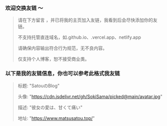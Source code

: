 ###  欢迎交换友链 ～ 

>  请在下方留言 ，并已将我的主页加入友链，我看到后会尽快添加你的友链。
> 
> 
> 不支持托管直连域名，如.github.io、.vercel.app、netlify.app 
> 
> 
> 请确保内容输出符合行为规范，无不良内容。
> 
> 仅支持个人博客，恕不接受商业类。
>


### 以下是我的友链信息，你也可以参考此格式我友链

> 标题: "SatouのBlog"
>
> 头像: "https://cdn.jsdelivr.net/gh/SokiSama/picked@main/avatar.jpg"
>
> 描述: "彼女の愛は、甘くて痛い"
>
> 地址: "https://www.matsusatou.top/"
